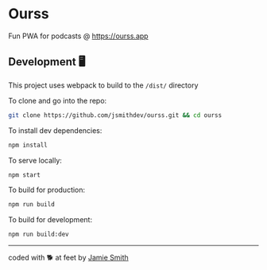 # Ourss

Fun PWA for podcasts @ <https://ourss.app>

## Development 🖥️

This project uses webpack to build to the `/dist/` directory

To clone and go into the repo:

```bash
git clone https://github.com/jsmithdev/ourss.git && cd ourss
```

To install dev dependencies:

```bash
npm install
```

To serve locally:

```bash
npm start
```

To build for production:

```bash
npm run build
```

To build for development:

```bash
npm run build:dev
```

---

coded with 🐕 at feet by [Jamie Smith](https://jsmith.dev)
